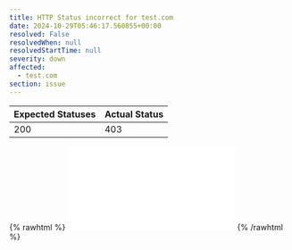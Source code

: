 ```yaml
---
title: HTTP Status incorrect for test.com
date: 2024-10-29T05:46:17.560855+00:00
resolved: False
resolvedWhen: null
resolvedStartTime: null
severity: down
affected:
  - test.com
section: issue
---
```


| Expected Statuses | Actual Status  |
|-------------------|----------------|
| 200 | 403 |

{% rawhtml %}
<embed src="./test.com-http.html" type="text/html">
{% /rawhtml %}
